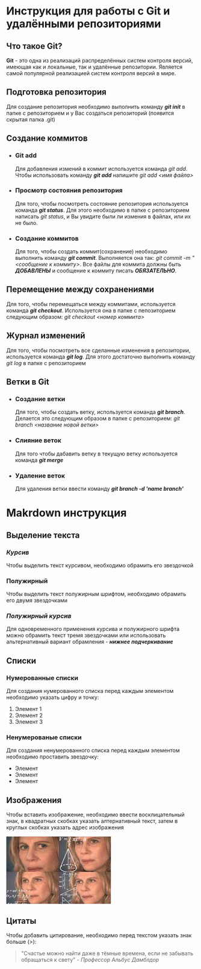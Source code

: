 # Инструкция для работы с Git и удалёнными репозиториями

## **Что такое Git?**
**Git** - это одна из реализаций распределённых систем контроля версий, имеющая как и локальные, так и удалённые репозитории. Является самой популярной реализацией систем контроля версий в мире.
## **Подготовка репозитория**
Для создание репозитория необходимо выполнить команду ***git init***  в папке с репозиторием и у Вас создаться репозиторий (появится скрытая папка .git)

## **Создание коммитов**

* ### Git add
  Для добавления измений в коммит используется команда *git add*. Чтобы использовать команду ***git add*** напишите *git add <имя файла>*

* ### Просмотр состояния репозитория
  Для того, чтобы посмотреть состояние репозитория используется команда ***git status***. Для этого необходимо в папке с репозиторием написать *git status*, и Вы увидите были ли измения в файлах, или их не было.

* ### Создание коммитов
  Для того, чтобы создать коммит(сохранение) необходимо выполнить команду ***git commit***. Выполняется она так: *git commit -m "<сообщение к коммиту>*. Все файлы для коммита должны быть ***ДОБАВЛЕНЫ*** и сообщение к коммиту писать ***ОБЯЗАТЕЛЬНО***.

## **Перемещение между сохранениями**
Для того, чтобы перемещаться между коммитами, используется команда ***git checkout***. Используется она в папке с пепозиторием следующим образом: *git checkout <номер коммита>*

## **Журнал изменений**
Для того, чтобы посмотреть все сделанные изменения в репозитории, используется команда ***git log***. Для этого достаточно выполнить команду *git log* в папке с репозиторием

## **Ветки в Git**

* ### Создание ветки

  Для того, чтобы создать ветку, используется команда ***git branch***. Делается это следующим образом в папке с репозиторием: *git branch <название новой ветки>*

* ### Слияние веток

  Для того чтобы дабавить ветку в текущую ветку используется команда ***git merge <name branch>***

* ### Удаление веток
  Для удаления ветки ввести команду ***git branch -d 'name branch'***


# Makrdown инструкция

## Выделение текста

### *Курсив*

Чтобы выделить текст курсивом, необходимо обрамить его звездочкой

### **Полужирный**

Чтобы выделить текст полужирным шрифтом, необходимо обрамить его двумя звездочками 

### ***Полужирный курсив*** 

Для одновременного применения курсива и полужирного шрифта можно обрамить текст тремя звездочками или использовать альтернативный вариант обрамления - __*нижнее подчеркивание*__

## Списки

### Нумерованные списки

Для создания нумерованного списка перед каждым элементом необходимо указать цифру и точку:

1. Элемент 1
2. Элемент 2
3. Элемент 3

### Ненумерованые списки

Для создания ненумерованного списка перед каждым элементом необходимо проставить звездочку:

* Элемент 
* Элемент
* Элемент 

## Изображения 
Чтобы вставить изображение, необходимо ввести восклицательный знак, в квадратных скобках указать алтернативный текст, затем в круглых скобках указать адрес изображения

![текст ошибки](mathlady.jpg) 


## Цитаты

Чтобы добавить цитирование, необходимо перед текстом указать знак больше (>):

> "Счастье можно найти даже в тёмные времена, если не забывать обращаться к свету" - *Профессор Альбус Дамблдор*